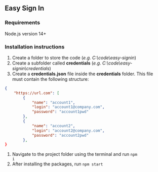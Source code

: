 ## Easy Sign In

### Requirements

Node.js version 14+

### Installation instructions

1. Create a folder to store the code (_e.g. C:\code\easy-signin_)
1. Create a subfolder called **credentials** (_e.g. C:\code\easy-signin\credentials_)
1. Create a **credentials.json** file inside the **credentials** folder. This file must contain the following structure:

```json
{
    "https://url.com": [
        {
            "name": "account1",
            "login": "account1@company.com",
            "password": "account1pwd"
        },
        {
            "name": "account2",
            "login": "account2@company.com",
            "password": "account2pwd"
        },
}
```

1. Navigate to the project folder using the terminal and run <code>npm i</code>
1. After installing the packages, run <code>npm start</code>
